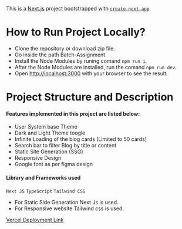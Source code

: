 This is a [Next.js](https://nextjs.org/) project bootstrapped with [`create-next-app`](https://github.com/vercel/next.js/tree/canary/packages/create-next-app).


# How to Run Project Locally?

- Clone the repository or download zip file.
- Go inside the path Batch-Assignment.
- Install the Node Modules by runing comand `npm run i`.
- After the Node Modules are installed, run the comand `npm run dev`.
- Open [http://localhost:3000](http://localhost:3000) with your browser to see the result.

# Project Structure and Description
  #### Features implemented in this project are listed below: 
  - User System base Theme
  - Dark and Light Theme toogle
  - Infinite Loading of the blog cards (Limited to 50 cards)
  - Search bar to filter Blog by title or content 
  - Static Site Generation (SSG)
  - Responsive Design
  - Google font as per figma design

#### Library and Frameworks used 
 `Next JS`
 `TypeScript`
 `Tailwind CSS`

- For Static Side Generation Next Js is used.
- For Responsive website Tailwind css is used. 

 <a href="https://batch-blog-assignment.vercel.app/">Vercel Deployment Link</a>
